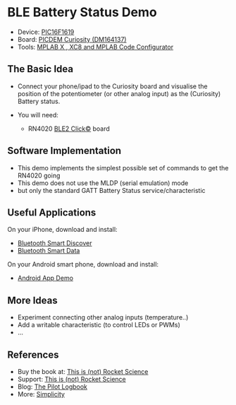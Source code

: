 # BLE Battery Status Demo  


*  Device:    [PIC16F1619](http://microchip.com/pic16f161x)
*  Board:     [PICDEM Curiosity (DM164137)](http://microchip.com/curiosity)
*  Tools:     [MPLAB X , XC8 and MPLAB Code Configurator](htto://microchip.com/mplabx)

## The Basic Idea
* Connect your phone/ipad to the Curiosity board and visualise the position of the potentiometer (or other analog input) as the (Curiosity) Battery status. 

* You will need:
    * RN4020 [BLE2 Click©](http://mikroe.com/click/ble2) board
    
 
## Software Implementation 
* This demo implements the simplest possible set of commands to get the RN4020 going
* This demo does not use the MLDP (serial emulation) mode
* but only the standard GATT Battery Status service/characteristic 

## Useful Applications
On your iPhone, download and install:

* [Bluetooth Smart Discover](https://itunes.apple.com/us/app/bluetooth-smart-discover/id1004015467?mt=8)
* [Bluetooth Smart Data](https://itunes.apple.com/us/app/bluetooth-smart-data/id1004033562?mt=8)

On your Android smart phone, download and install:

* [Android App Demo](http://ww1.microchip.com/downloads/en/DeviceDoc/rn4020_demo_android_app_v1.0.zip)

              
## More Ideas
* Experiment connecting other analog inputs (temperature..)
* Add a writable characteristic (to control LEDs or PWMs)
* ...  

## References
* Buy the book at: [This is (not) Rocket Science](http://www.lulu.com/shop/lucio-di-jasio/this-is-not-rocket-science/paperback/product-22096090.html)
* Support: [This is (not) Rocket Science](http://flyingpic24.com/rocket)
* Blog: [The Pilot Logbook](http://blog.flyingpic24.com)
* More: [Simplicity](http://github.com/luciodj/Simplicity)

    
     

    

